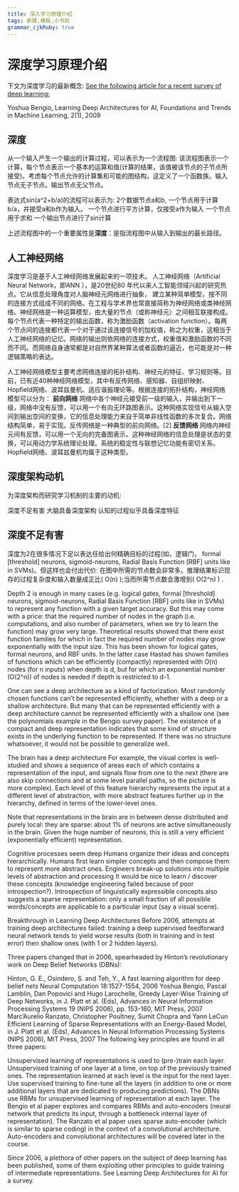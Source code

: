 ```yaml
---
title: 深入学习原理介绍
tags: 新建,模板,小书匠
grammar_cjkRuby: true
---
```



# 深度学习原理介绍
下文为深度学习的最新概念:
[See the following article for a recent survey of deep learning:][1]

Yoshua Bengio, Learning Deep Architectures for AI, Foundations and Trends in Machine Learning, 2(1), 2009

## 深度
从一个输入产生一个输出的计算过程，可以表示为一个流程图: 该流程图表示一个计算，每个节点表示一个基本的运算和值(计算的结果，该值被该节点的子节点所接受)。考虑每个节点允许的计算集和可能的图结构，这定义了一个函数族。输入节点无子节点。输出节点无父节点。

表达式sin(a^2+b/a)的流程可以表示为: 
	2个数据节点a和b, 一个节点用于计算 b/a，并接受a和b作为输入。
	一个节点进行平方计算，仅接受a作为输入
	一个节点用于求和
	一个输出节点进行了sin计算

上述流程图中的一个重要属性是**深度**：是指流程图中从输入到输出的最长路径。

## 人工神经网络
深度学习是基于人工神经网络发展起来的一项技术。
人工神经网络（Artificial Neural Network，即ANN ），是20世纪80 年代以来人工智能领域兴起的研究热点。它从信息处理角度对人脑神经元网络进行抽象， 建立某种简单模型，按不同的连接方式组成不同的网络。在工程与学术界也常直接简称为神经网络或类神经网络。神经网络是一种运算模型，由大量的节点（或称神经元）之间相互联接构成。每个节点代表一种特定的输出函数，称为激励函数（activation function）。每两个节点间的连接都代表一个对于通过该连接信号的加权值，称之为权重，这相当于人工神经网络的记忆。网络的输出则依网络的连接方式，权重值和激励函数的不同而不同。而网络自身通常都是对自然界某种算法或者函数的逼近，也可能是对一种逻辑策略的表达。

人工神经网络模型主要考虑网络连接的拓扑结构、神经元的特征、学习规则等。目前，已有近40种神经网络模型，其中有反传网络、感知器、自组织映射、Hopfield网络、波耳兹曼机、适应谐振理论等。根据连接的拓扑结构，神经网络模型可以分为：
**前向网络**
网络中各个神经元接受前一级的输入，并输出到下一级，网络中没有反馈，可以用一个有向无环路图表示。这种网络实现信号从输入空间到输出空间的变换，它的信息处理能力来自于简单非线性函数的多次复合。网络结构简单，易于实现。反传网络是一种典型的前向网络。[2] 
**反馈网络**
网络内神经元间有反馈，可以用一个无向的完备图表示。这种神经网络的信息处理是状态的变换，可以用动力学系统理论处理。系统的稳定性与联想记忆功能有密切关系。Hopfield网络、波耳兹曼机均属于这种类型。


## 深度架构动机
为深度架构而研究学习机制的主要的动机:

深度不足有害
大脑具备深度架构
认知的过程似乎具备深度特征

## 深度不足有害
深度为2在很多情况下足以表达任给出何精确目标的过程(如，逻辑门， formal [threshold] neurons, sigmoid-neurons, Radial Basis Function [RBF] units like in SVMs)。但这样也会付出代价: 在图中所需的节点数会非常多。推理结果标识现存的过程复杂度和输入数量成正比( O(n) );当而所需节点数会激增到( O(2^n) ) .

Depth 2 is enough in many cases (e.g. logical gates, formal [threshold] neurons, sigmoid-neurons, Radial Basis Function [RBF] units like in SVMs) to represent any function with a given target accuracy. But this may come with a price: that the required number of nodes in the graph (i.e. computations, and also number of parameters, when we try to learn the function) may grow very large. Theoretical results showed that there exist function families for which in fact the required number of nodes may grow exponentially with the input size. This has been shown for logical gates, formal neurons, and RBF units. In the latter case Hastad has shown families of functions which can be efficiently (compactly) represented with O(n) nodes (for n inputs) when depth is d, but for which an exponential number (O(2^n)) of nodes is needed if depth is restricted to d-1.

One can see a deep architecture as a kind of factorization. Most randomly chosen functions can’t be represented efficiently, whether with a deep or a shallow architecture. But many that can be represented efficiently with a deep architecture cannot be represented efficiently with a shallow one (see the polynomials example in the Bengio survey paper). The existence of a compact and deep representation indicates that some kind of structure exists in the underlying function to be represented. If there was no structure whatsoever, it would not be possible to generalize well.

The brain has a deep architecture
For example, the visual cortex is well-studied and shows a sequence of areas each of which contains a representation of the input, and signals flow from one to the next (there are also skip connections and at some level parallel paths, so the picture is more complex). Each level of this feature hierarchy represents the input at a different level of abstraction, with more abstract features further up in the hierarchy, defined in terms of the lower-level ones.

Note that representations in the brain are in between dense distributed and purely local: they are sparse: about 1% of neurons are active simultaneously in the brain. Given the huge number of neurons, this is still a very efficient (exponentially efficient) representation.

Cognitive processes seem deep
Humans organize their ideas and concepts hierarchically.
Humans first learn simpler concepts and then compose them to represent more abstract ones.
Engineers break-up solutions into multiple levels of abstraction and processing
It would be nice to learn / discover these concepts (knowledge engineering failed because of poor introspection?). Introspection of linguistically expressible concepts also suggests a sparse representation: only a small fraction of all possible words/concepts are applicable to a particular input (say a visual scene).

Breakthrough in Learning Deep Architectures
Before 2006, attempts at training deep architectures failed: training a deep supervised feedforward neural network tends to yield worse results (both in training and in test error) then shallow ones (with 1 or 2 hidden layers).

Three papers changed that in 2006, spearheaded by Hinton’s revolutionary work on Deep Belief Networks (DBNs):

Hinton, G. E., Osindero, S. and Teh, Y., A fast learning algorithm for deep belief nets Neural Computation 18:1527-1554, 2006
Yoshua Bengio, Pascal Lamblin, Dan Popovici and Hugo Larochelle, Greedy Layer-Wise Training of Deep Networks, in J. Platt et al. (Eds), Advances in Neural Information Processing Systems 19 (NIPS 2006), pp. 153-160, MIT Press, 2007
Marc’Aurelio Ranzato, Christopher Poultney, Sumit Chopra and Yann LeCun Efficient Learning of Sparse Representations with an Energy-Based Model, in J. Platt et al. (Eds), Advances in Neural Information Processing Systems (NIPS 2006), MIT Press, 2007
The following key principles are found in all three papers:

Unsupervised learning of representations is used to (pre-)train each layer.
Unsupervised training of one layer at a time, on top of the previously trained ones. The representation learned at each level is the input for the next layer.
Use supervised training to fine-tune all the layers (in addition to one or more additional layers that are dedicated to producing predictions).
The DBNs use RBMs for unsupervised learning of representation at each layer. The Bengio et al paper explores and compares RBMs and auto-encoders (neural network that predicts its input, through a bottleneck internal layer of representation). The Ranzato et al paper uses sparse auto-encoder (which is similar to sparse coding) in the context of a convolutional architecture. Auto-encoders and convolutional architectures will be covered later in the course.

Since 2006, a plethora of other papers on the subject of deep learning has been published, some of them exploiting other principles to guide training of intermediate representations. See Learning Deep Architectures for AI for a survey.


  [1]: http://www.iro.umontreal.ca/~lisa/publications2/index.php/publications/show/239